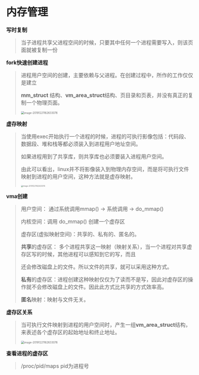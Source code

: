 # 内存管理

**写时复制**

> 当子进程共享父进程空间的时候，只要其中任何一个进程需要写入，则该页面就被复制一份

**fork快速创建进程**

> 进程用户空间的创建，主要依赖与父进程。在创建过程中，所作的工作仅仅是建立
>
> **mm_struct** 结构、**vm_area_struct**结构、页目录和页表，并没有真正的复制一个物理页面。
>
> <img src="D:\documents\1 - summary\学习笔记\linux内核学习笔记\内存管理\fork.png" alt="image-20191221162633076" style="zoom:50%;" />

**虚存映射**

> 当使用exec开始执行一个进程的时候，进程的可执行影像包括：代码段、数据段、堆和栈等都必须装入到进程用户地址空间。
>
> 如果进程用到了共享库，则共享库也必须要装入进程用户空间。
>
> 由此可以看出，linux并不将影像装入到物理内存空间，而是将可执行文件映射到进程的用户空间，这种方法就是虚存映射。
>
> <img src="D:\documents\1 - summary\学习笔记\linux内核学习笔记\内存管理\虚存映射.png" alt="image-20191221162633076" style="zoom: 33%;" />

**vma创建**

> 用户空间： 通过系统调用mmap() -> 系统调用 -> do_mmap()
>
> 内核空间：调用 do_mmap()     创建一个虚存区
>
> 虚存区(虚拟映射空间)：共享的、私有的、匿名的。
>
> **共享**的虚存区： 多个进程共享这一映射（映射关系），当一个进程对共享虚存区写的时候，其他进程可以感知到它的写，而且
>
> 还会修改磁盘上的文件。所以文件的共享，就可以采用这种方式。
>
> **私有**的虚存区：进程创建这种映射仅仅为了读而不是写，因此对虚存区的操作就不会修改磁盘上的文件。因此此方式比共享的方式效率高。
>
> **匿名**映射：映射与文件无关。

**虚存区关系**

> 当可执行文件映射到进程的用户空间时，产生一组**vm_area_struct**结构，来表述各个虚存区的起始地址和终止地址。	
>
> <img src="D:\documents\1 - summary\学习笔记\linux内核学习笔记\内存管理\虚存区映射关系.png" alt="image-20191221162633076" style="zoom: 50%;" />

**查看进程的虚存区**

> /proc/pid/maps     pid为进程号
>
> 

